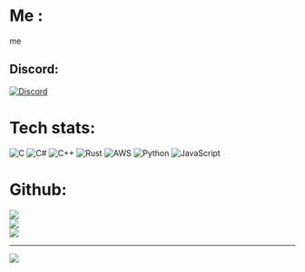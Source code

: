 # Me :
me


## Discord:
[![Discord](https://img.shields.io/badge/Discord-%237289DA.svg?logo=discord&logoColor=white)](https://discord.gg/https://www.discprd.gg/cordreapers) 

# Tech stats:
![C](https://img.shields.io/badge/c-%2300599C.svg?style=for-the-badge&logo=c&logoColor=white) ![C#](https://img.shields.io/badge/c%23-%23239120.svg?style=for-the-badge&logo=c-sharp&logoColor=white) ![C++](https://img.shields.io/badge/c++-%2300599C.svg?style=for-the-badge&logo=c%2B%2B&logoColor=white) ![Rust](https://img.shields.io/badge/rust-%23000000.svg?style=for-the-badge&logo=rust&logoColor=white) ![AWS](https://img.shields.io/badge/AWS-%23FF9900.svg?style=for-the-badge&logo=amazon-aws&logoColor=white) ![Python](https://img.shields.io/badge/python-3670A0?style=for-the-badge&logo=python&logoColor=ffdd54) ![JavaScript](https://img.shields.io/badge/javascript-%23323330.svg?style=for-the-badge&logo=javascript&logoColor=%23F7DF1E)
# Github:
![](https://github-readme-stats.vercel.app/api?username=vvdsc&theme=dark&hide_border=false&include_all_commits=false&count_private=false)<br/>
![](https://github-readme-streak-stats.herokuapp.com/?user=vvdsc&theme=dark&hide_border=false)<br/>
![](https://github-readme-stats.vercel.app/api/top-langs/?username=vvdsc&theme=dark&hide_border=false&include_all_commits=false&count_private=false&layout=compact)

---
[![](https://visitcount.itsvg.in/api?id=Vivid&icon=0&color=0)](https://visitcount.itsvg.in)


